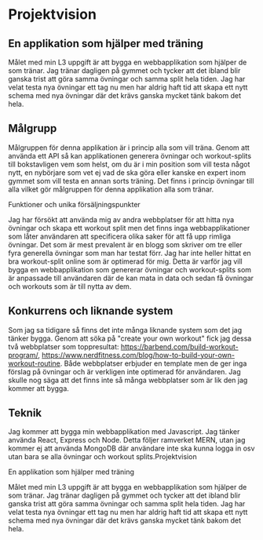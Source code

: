 # Projektvision

## En applikation som hjälper med träning

Målet med min L3 uppgift är att bygga en webbapplikation som hjälper de som tränar. Jag tränar dagligen på gymmet och tycker att det ibland blir ganska trist att göra samma övningar och samma split hela tiden. Jag har velat testa nya övningar ett tag nu men har aldrig haft tid att skapa ett nytt schema med nya övningar där det krävs ganska mycket tänk bakom det hela.

## Målgrupp

Målgruppen för denna applikation är i princip alla som vill träna. Genom att använda ett API så kan applikationen generera övningar och workout-splits till bokstavligen vem som helst, om du är i min position som vill testa något nytt, en nybörjare som vet ej vad de ska göra eller kanske en expert inom gymmet som vill testa en annan sorts träning. Det finns i princip övningar till alla vilket gör målgruppen för denna applikation alla som tränar.

Funktioner och unika försäljningspunkter

Jag har försökt att använda mig av andra webbplatser för att hitta nya övningar och skapa ett workout split men det finns inga webbapplikationer som låter användaren att specificera olika saker för att få upp rimliga övningar. Det som är mest prevalent är en blogg som skriver om tre eller fyra generella övningar som man har testat förr. Jag har inte heller hittat en bra workout-split online som är optimerad för mig. Detta är varför jag vill bygga en webbapplikation som genererar övningar och workout-splits som är anpassade till användaren där de kan mata in data och sedan få övningar och workouts som är till nytta av dem.

## Konkurrens och liknande system

Som jag sa tidigare så finns det inte många liknande system som det jag tänker bygga. Genom att söka på "create your own workout" fick jag dessa två webbplatser som toppresultat: <https://barbend.com/build-workout-program/>, <https://www.nerdfitness.com/blog/how-to-build-your-own-workout-routine>. Både webbplatser erbjuder en template men de ger inga förslag på övningar och är verkligen inte optimerad för användaren. Jag skulle nog säga att det finns inte så många webbplatser som är lik den jag kommer att bygga.

## Teknik

Jag kommer att bygga min webbapplikation med Javascript. Jag tänker använda React, Express och Node. Detta följer ramverket MERN, utan jag kommer ej att använda MongoDB där användare inte ska kunna logga in osv utan bara se alla övningar och workout splits.Projektvision

En applikation som hjälper med träning

Målet med min L3 uppgift är att bygga en webbapplikation som hjälper de som tränar. Jag tränar dagligen på gymmet och tycker att det ibland blir ganska trist att göra samma övningar och samma split hela tiden. Jag har velat testa nya övningar ett tag nu men har aldrig haft tid att skapa ett nytt schema med nya övningar där det krävs ganska mycket tänk bakom det hela.
